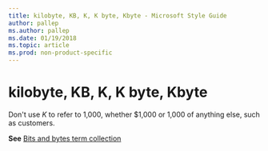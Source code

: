 ```yaml
---
title: kilobyte, KB, K, K byte, Kbyte - Microsoft Style Guide
author: pallep
ms.author: pallep
ms.date: 01/19/2018
ms.topic: article
ms.prod: non-product-specific
---
```


# kilobyte, KB, K, K byte, Kbyte

Don't use *K* to refer to 1,000, whether $1,000 or 1,000 of anything else, such as customers. 

**See** [Bits and bytes term collection](/style-guide/a-z-word-list-term-collections/term-collections/bits-bytes-terms)
